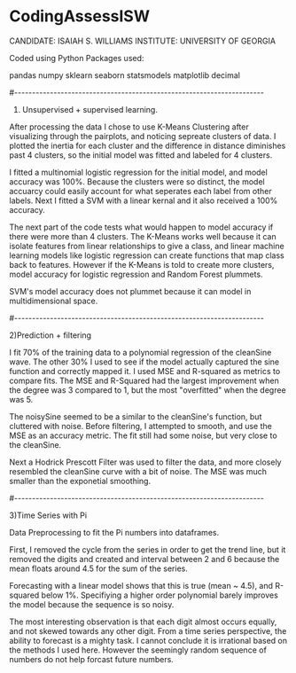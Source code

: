 # CodingAssessISW

CANDIDATE: ISAIAH S. WILLIAMS
INSTITUTE: UNIVERSITY OF GEORGIA


Coded using Python
Packages used:

pandas
numpy
sklearn
seaborn
statsmodels
matplotlib
decimal




#----------------------------------------------------------------------

1) Unsupervised + supervised learning.

After processing the data I chose to use K-Means Clustering after visualizing through the pairplots, and noticing sepreate clusters of data. I plotted the inertia for each cluster and the difference in distance diminishes past 4 clusters, so the initial model was fitted and labeled for 4 clusters.

I fitted a multinomial logistic regression for the initial model, and model accuracy was 100%. Because the clusters were so distinct, the model accuarcy could easily account for what seperates each label from other labels. Next I fitted a SVM with a linear kernal and it also received a 100% accuracy.

The next part of the code tests what would happen to model accuracy if there were more than 4 clusters. The K-Means works well because it can isolate features from linear relationships to give a class, and linear machine learning models like logistic regression can create functions that map class back to features. However if the K-Means is told to create more clusters, model accuracy for logistic regression and Random Forest plummets.

SVM's model accuracy does not plummet because it can model in multidimensional space.

#----------------------------------------------------------------------

2)Prediction + filtering

I fit 70% of the training data to a polynomial regression of the cleanSine wave. The other 30% I used to see if the model actually captured the sine function and correctly mapped it. I used MSE and R-squared as metrics to compare fits. The MSE and R-Squared had the largest improvement when the degree was 3 compared to 1, but the most "overfitted" when the degree was 5.

The noisySine seemed to be a similar to the cleanSine's function, but cluttered with noise. Before filtering, I attempted to smooth, and use the MSE as an accuracy metric. The fit still had some noise, but very close to the cleanSine.

Next a Hodrick Prescott Filter was used to filter the data, and more closely resembled the cleanSine curve with a bit of noise. The MSE was much smaller than the exponetial smoothing.

#----------------------------------------------------------------------

3)Time Series with Pi

Data Preprocessing to fit the Pi numbers into dataframes.

First, I removed the cycle from the series in order to get the trend line, but it removed the digits and created and interval between 2 and 6 because the mean floats around 4.5 for the sum of the series.

Forecasting with a linear model shows that this is true (mean ~ 4.5), and R-squared below 1%. Specifiying a higher order polynomial barely improves the model because the sequence is so noisy.

The most interesting observation is that each digit almost occurs equally, and not skewed towards any other digit. From a time series perspective, the ability to forecast is a mighty task. I cannot  conclude it is irrational based on the methods I used here. However the seemingly random sequence of numbers do not help forcast future numbers.
